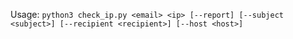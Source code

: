 Usage: `python3 check_ip.py <email> <ip> [--report] [--subject <subject>] [--recipient <recipient>] [--host <host>]`
